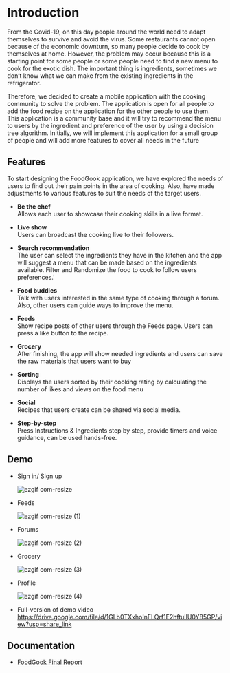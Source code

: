 # Introduction

From the Covid-19, on this day people around the world need to adapt themselves to survive and avoid
the virus. Some restaurants cannot open because of the economic downturn, so many people decide to
cook by themselves at home. However, the problem may occur because this is a starting point for some
people or some people need to find a new menu to cook for the exotic dish. The important thing is
ingredients, sometimes we don’t know what we can make from the existing ingredients in the refrigerator.

Therefore, we decided to create a mobile application with the cooking community to solve the problem.
The application is open for all people to add the food recipe on the application for the other people to use
them. This application is a community base and it will try to recommend the menu to users by the
ingredient and preference of the user by using a decision tree algorithm. Initially, we will implement this
application for a small group of people and will add more features to cover all needs in the future

## Features
To start designing the FoodGook application, we have explored the needs of users to find out their pain points in the area of cooking. Also, have made adjustments to various features to suit the needs of the target users.
- **Be the chef**       
    Allows each user to showcase their cooking skills in a live format.

- **Live show**             
    Users can broadcast the cooking live to their followers.
- **Search recommendation**    
    The user can select the ingredients they have in the kitchen and the app will suggest a menu that can be made based on the ingredients available. Filter and Randomize the food to cook to follow users preferences.'

- **Food buddies**  
    Talk with users interested in the same type of cooking through a forum. Also, other users can guide ways to improve the menu.

- **Feeds**     
    Show recipe posts of other users through the Feeds page. Users can press a like button to the recipe.
- **Grocery**       
    After finishing, the app will show needed ingredients and users can save the raw materials that users want to buy
- **Sorting**   
    Displays the users sorted by their cooking rating by calculating the number of likes and views on the food menu
- **Social**    
    Recipes that users create can be shared via social media.
- **Step-by-step**  
    Press Instructions & Ingredients step by step, provide timers and voice guidance, can be used hands-free.

## Demo

- Sign in/ Sign up
 
    ![ezgif com-resize](https://user-images.githubusercontent.com/80881226/224565553-cd9dba2e-bede-44d4-bfef-36cf9a3fdea0.gif)
- Feeds
 
    ![ezgif com-resize (1)](https://user-images.githubusercontent.com/80881226/224565813-44fe0f69-a2c4-4c8a-b215-325a42abef94.gif)
- Forums
 
    ![ezgif com-resize (2)](https://user-images.githubusercontent.com/80881226/224566181-b7b3fe64-83ac-42b0-a1ff-dbe27622d440.gif) 

- Grocery
 
    ![ezgif com-resize (3)](https://user-images.githubusercontent.com/80881226/224566355-3cdfd8b9-f827-4db5-a3ee-0bc8ebc55579.gif)

- Profile
 
    ![ezgif com-resize (4)](https://user-images.githubusercontent.com/80881226/224566409-ddbd5c92-9cf4-46d8-b5f2-bb2f3f028a1c.gif)

- Full-version of demo video
   https://drive.google.com/file/d/1GLb0TXxhoInFLQrf1E2hftuIlU0Y85GP/view?usp=share_link
   
   
## Documentation

- [FoodGook Final Report](https://drive.google.com/file/d/10x_rm90M9DLk4owlsI7YyrWgdFgL4PXV/view?usp=sharing)




